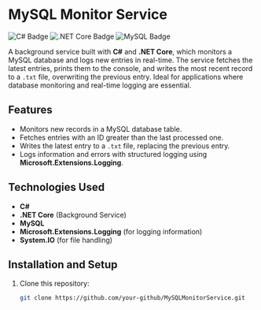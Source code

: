 # **MySQL Monitor Service**

![C# Badge](https://img.shields.io/badge/-C%23-239120?style=flat-square&logo=c-sharp&logoColor=white)
![.NET Core Badge](https://img.shields.io/badge/-.NET%20Core-512BD4?style=flat-square&logo=dotnet&logoColor=white)
![MySQL Badge](https://img.shields.io/badge/-MySQL-4479A1?style=flat-square&logo=mysql&logoColor=white)

A background service built with **C#** and **.NET Core**, which monitors a MySQL database and logs new entries in real-time. The service fetches the latest entries, prints them to the console, and writes the most recent record to a `.txt` file, overwriting the previous entry. Ideal for applications where database monitoring and real-time logging are essential.

## **Features**
- Monitors new records in a MySQL database table.
- Fetches entries with an ID greater than the last processed one.
- Writes the latest entry to a `.txt` file, replacing the previous entry.
- Logs information and errors with structured logging using **Microsoft.Extensions.Logging**.

## **Technologies Used**
- **C#**
- **.NET Core** (Background Service)
- **MySQL**
- **Microsoft.Extensions.Logging** (for logging information)
- **System.IO** (for file handling)

## **Installation and Setup**

1. Clone this repository:
   ```bash
   git clone https://github.com/your-github/MySQLMonitorService.git
